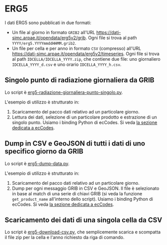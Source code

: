 # ERG5

I dati ERG5 sono pubblicati in due formati:

- Un file al giorno in formato `GRIB2` all'URL
  https://dati-simc.arpae.it/opendata/erg5v2/grib. Ogni file si trova al path
  `YYYY/erg5.YYYYmmddHHMM.grib2`.
- Un file per cella e per anno in formato `CSV` (compresso) all'URL
  https://dati-simc.arpae.it/opendata/erg5v2/timeseries. Ogni file si trova al
  path `IDCELLA/IDCELLA_YYYY.zip`, che contiene due file: uno giornaliero
  `IDCELLA_YYYY_d.csv` e uno orario `IDCELLA_YYYY_h.csv`.


## Singolo punto di radiazione giornaliera da GRIB

Lo script è [erg5-radiazione-giornaliera-punto-singolo.py](erg5-radiazione-giornaliera-punto-singolo.py).

L'esempio di utilizzo è strutturato in:

1. Scaricamento del pacco dati relativo ad un particolare giorno.
2. Lettura dei dati, selezione di un particolare prodotto e estrazione di un
   singolo punto. Usiamo i binding Python di ecCodes. Si veda [la sezione
   dedicata a ecCodes](../eccodes/README.md).


## Dump in CSV e GeoJSON di tutti i dati di uno specifico giorno da GRIB

Lo script è [erg5-dump-data.py](erg5-dump-data.py).

L'esempio di utilizzo è strutturato in:

1. Scaricamento del pacco dati relativo ad un particolare giorno.
2. Dump per ogni messaggio GRIB in CSV e GeoJSON. Il file è selezionato in base
   al match di una serie di chiavi GRIB (si veda la funzione `get_product_name`
   all'interno dello script). Usiamo i binding Python di ecCodes. Si veda [la
   sezione dedicata a ecCodes](../eccodes/README.md).


## Scaricamento dei dati di una singola cella da CSV

Lo script è [erg5-download-csv.py](erg5-download-csv.py), che semplicemente
scarica e scompatta il file zip per la cella e l'anno richiesto da riga di
comando.
